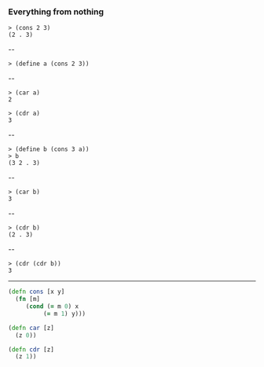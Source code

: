 ### Everything from nothing

    > (cons 2 3)
    (2 . 3)

--

    > (define a (cons 2 3))

--

    > (car a)
    2

    > (cdr a)
    3

--

    > (define b (cons 3 a))
    > b
    (3 2 . 3)

--

    > (car b)
    3

--

    > (cdr b)
    (2 . 3)

--

    > (cdr (cdr b))
    3

---
```clojure
(defn cons [x y]
  (fn [m]
     (cond (= m 0) x
          (= m 1) y)))

(defn car [z]
  (z 0))

(defn cdr [z]
  (z 1))

```
